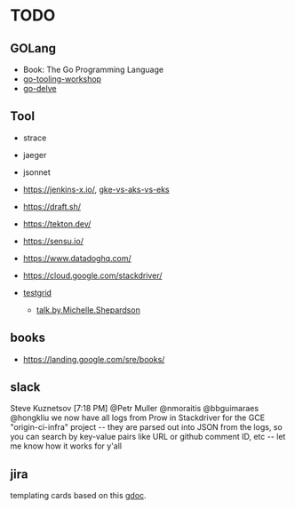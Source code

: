 # TODO

## GOLang

* Book: The Go Programming Language
* [go-tooling-workshop](https://github.com/campoy/go-tooling-workshop)
* [go-delve](https://github.com/go-delve/delve)

## Tool

* strace
* jaeger

* jsonnet
* https://jenkins-x.io/, [gke-vs-aks-vs-eks](https://blog.hasura.io/gke-vs-aks-vs-eks-411f080640dc/)
* https://draft.sh/
* https://tekton.dev/

* https://sensu.io/
* https://www.datadoghq.com/
* https://cloud.google.com/stackdriver/

* [testgrid](https://github.com/kubernetes/test-infra/tree/master/testgrid)
    * [talk.by.Michelle.Shepardson](https://www.youtube.com/watch?v=jm2l2SLq_yE)

## books

* https://landing.google.com/sre/books/

## slack
Steve Kuznetsov [7:18 PM]
@Petr Muller @nmoraitis @bbguimaraes @hongkliu we now have all logs from Prow in Stackdriver for the GCE "origin-ci-infra" project -- they are parsed out into JSON from the logs, so you can search by key-value pairs like URL or github comment ID, etc -- let me know how it works for y'all

## jira

templating cards based on this [gdoc](https://docs.google.com/document/d/11jvb7yWNVQ3-fXwjpfVDAIY6BRVFjroDoDMcGwR57js/edit).